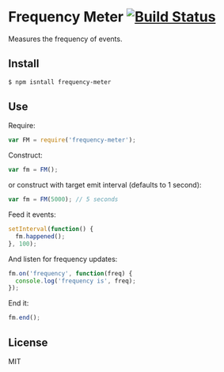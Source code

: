 # Frequency Meter [![Build Status](https://secure.travis-ci.org/pgte/frequency-meter.png)](http://travis-ci.org/pgte/frequency-meter)

Measures the frequency of events.


## Install

```bash
$ npm isntall frequency-meter
```


## Use

Require:

```javascript
var FM = require('frequency-meter');
```

Construct:

```javascript
var fm = FM();
```

or construct with target emit interval (defaults to 1 second):

```javascript
var fm = FM(5000); // 5 seconds
```

Feed it events:

```javascript
setInterval(function() {
  fm.happened();
}, 100);
```

And listen for frequency updates:

```javascript
fm.on('frequency', function(freq) {
  console.log('frequency is', freq);
});
```

End it:

```javascript
fm.end();
```

## License

MIT